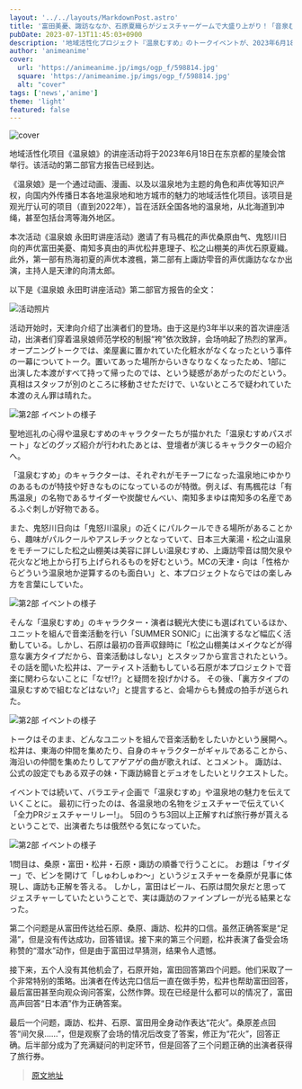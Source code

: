 ```yaml
---
layout: '../../layouts/MarkdownPost.astro'
title: '富田美憂、諏訪ななか、石原夏織らがジェスチャーゲームで大盛り上がり！「音泉むすめ」トークイベント第2部公式レポート'
pubDate: 2023-07-13T11:45:03+0900
description: '地域活性化プロジェクト『温泉むすめ』のトークイベントが、2023年6月18日に東京都「星陵会館」にて開催。同イベント第2部の公式レポートが到着した。'
author: 'animeanime'
cover:
  url: 'https://animeanime.jp/imgs/ogp_f/598814.jpg'
  square: 'https://animeanime.jp/imgs/ogp_f/598814.jpg'
  alt: "cover"
tags: ['news','anime']
theme: 'light'
featured: false
---
```


![cover](https://animeanime.jp/imgs/ogp_f/598814.jpg)

地域活性化项目《温泉娘》的讲座活动将于2023年6月18日在东京都的星陵会馆举行。该活动的第二部官方报告已经到达。

《温泉娘》是一个通过动画、漫画、以及以温泉地为主题的角色和声优等知识产权，向国内外传播日本各地温泉地和地方城市的魅力的地域活性化项目。该项目是观光厅认可的项目（直到2022年），旨在活跃全国各地的温泉地，从北海道到冲绳，甚至包括台湾等海外地区。

本次活动《温泉娘 永田町讲座活动》邀请了有马楓花的声优桑原由气、鬼怒川日向的声优富田美憂、南知多真由的声优松井恵理子、松之山棚美的声优石原夏織。此外，第一部有热海初夏的声优本渡楓，第二部有上諏訪雫音的声优諏訪ななか出演，主持人是天津的向清太郎。

以下是《温泉娘 永田町讲座活动》第二部官方报告的全文：

![活动照片](https://animeanime.jp/imgs/zoom/598815.jpg)

活动开始时，天津向介绍了出演者们的登场。由于这是约3年半以来的首次讲座活动，出演者们穿着温泉娘师范学校的制服“袴”依次致辞，会场响起了热烈的掌声。
オープニングトークでは、楽屋裏に置かれていた化粧水がなくなったという事件の一幕についてトーク。置いてあった場所からいきなりなくなったため、1部に出演した本渡がすべて持って帰ったのでは、という疑惑があがったのだという。真相はスタッフが別のところに移動させただけで、いないところで疑われていた本渡のえん罪は晴れた。

![第2部 イベントの様子](https://animeanime.jp/imgs/zoom/598818.jpg)

聖地巡礼の心得や温泉むすめのキャラクターたちが描かれた「温泉むすめパスポート」などのグッズ紹介が行われたあとは、登壇者が演じるキャラクターの紹介へ。

「温泉むすめ」のキャラクターは、それぞれがモチーフになった温泉地にゆかりのあるものが特技や好きなものになっているのが特徴。例えば、有馬楓花は「有馬温泉」の名物であるサイダーや炭酸せんべい、南知多まゆは南知多の名産であるふぐ刺しが好物である。

また、鬼怒川日向は「鬼怒川温泉」の近くにパルクールできる場所があることから、趣味がパルクールやアスレチックとなっていて、日本三大薬湯・松之山温泉をモチーフにした松之山棚美は美容に詳しい温泉むすめ、上諏訪雫音は間欠泉や花火など地上から打ち上げられるものを好むという。MCの天津・向は「性格からどういう温泉地か逆算するのも面白い」と、本プロジェクトならではの楽しみ方を言葉にしていた。

![第2部 イベントの様子](https://animeanime.jp/imgs/zoom/598819.jpg)

そんな「温泉むすめ」のキャラクター・演者は観光大使にも選ばれているほか、ユニットを組んで音楽活動を行い「SUMMER SONIC」に出演するなど幅広く活動している。しかし、石原は最初の音声収録時に「松之山棚美はメイクなどが得意な裏方タイプだから、音楽活動はしない」とスタッフから宣言されたという。
その話を聞いた松井は、アーティスト活動もしている石原が本プロジェクトで音楽に関わらないことに「なぜ!?」と疑問を投げかける。 その後、「裏方タイプの温泉むすめで組むなどはない?」と提言すると、会場からも賛成の拍手が送られた。

![第2部 イベントの様子](https://animeanime.jp/imgs/zoom/598820.jpg)

トークはそのまま、どんなユニットを組んで音楽活動をしたいかという展開へ。 松井は、東海の仲間を集めたり、自身のキャラクターがギャルであることから、海沿いの仲間を集めたりしてアゲアゲの曲が歌えれば、とコメント。 諏訪は、公式の設定でもある双子の妹・下諏訪綿音とデュオをしたいとリクエストした。

イベントでは続いて、バラエティ企画で「温泉むすめ」や温泉地の魅力を伝えていくことに。 最初に行ったのは、各温泉地の名物をジェスチャーで伝えていく「全力PRジェスチャーリレー!」。 5回のうち3回以上正解すれば旅行券が貰えるということで、出演者たちは俄然やる気になっていた。

![第2部 イベントの様子](https://animeanime.jp/imgs/zoom/598823.jpg)

1問目は、桑原・富田・松井・石原・諏訪の順番で行うことに。 お題は「サイダー」で、ビンを開けて「しゅわしゅわ～」というジェスチャーを桑原が見事に体現し、諏訪も正解を答える。
しかし，富田はビール、石原は間欠泉だと思ってジェスチャーしていたということで、実は諏訪のファインプレーが光る結果となった。

第二个问题是从富田传达给石原、桑原、諏訪、松井的口信。虽然正确答案是“足湯”，但是没有传达成功，回答错误。接下来的第三个问题，松井表演了备受会场称赞的“潜水”动作，但是由于富田过早猜测，结果令人遗憾。

接下来，五个人没有其他机会了，石原开始，富田回答第四个问题。他们采取了一个非常特别的策略。出演者在传达完口信后一直在做手势，松井也帮助富田回答，最后富田甚至向观众询问答案，公然作弊。现在已经是什么都可以的情况了，富田高声回答“日本酒”作为正确答案。

最后一个问题，諏訪、松井、石原、富田用全身动作表达“花火”。桑原差点回答“间欠泉……”，但是观察了会场的情况后改变了答案，修正为“花火”，回答正确。后半部分成为了充满疑问的判定环节，但是回答了三个问题正确的出演者获得了旅行券。

>[原文地址](https://animeanime.jp/article/2023/07/13/78571.html)  